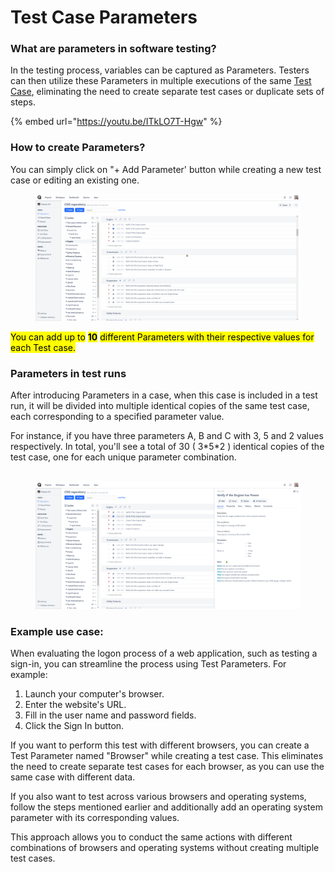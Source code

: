 # Test Case Parameters

### What are parameters in software testing?

In the testing process, variables can be captured as Parameters. Testers can then utilize these Parameters in multiple executions of the same [Test Case](https://docs.qase.io/general/get-started-with-the-qase-platform/create-a-test-run), eliminating the need to create separate test cases or duplicate sets of steps.

{% embed url="https://youtu.be/ITkLO7T-Hgw" %}



### How to create Parameters? <a href="#h_feaec674fe" id="h_feaec674fe"></a>

You can simply click on "+ Add Parameter' button while creating a new test case or editing an existing one.

<figure><img src="../../.gitbook/assets/parameters.gif" alt=""><figcaption></figcaption></figure>

<mark style="background-color:yellow;">You can add up to</mark> <mark style="background-color:yellow;"></mark><mark style="background-color:yellow;">**10**</mark> <mark style="background-color:yellow;"></mark><mark style="background-color:yellow;">different Parameters with their respective values for each Test case.</mark>

### Parameters in test runs <a href="#h_7289c0011c" id="h_7289c0011c"></a>

After introducing Parameters in a case, when this case is included in a test run, it will be divided into multiple identical copies of the same test case, each corresponding to a specified parameter value.

For instance, if you have three parameters A, B and C with 3, 5 and 2 values respectively. In total, you'll see a total of 30 ( 3\*5\*2 ) identical copies of the test case, one for each unique parameter combination.\
​

<figure><img src="../../.gitbook/assets/chrome_gwjEvp9EnQ.gif" alt=""><figcaption></figcaption></figure>

### Example use case: <a href="#h_346222a8b8" id="h_346222a8b8"></a>

When evaluating the logon process of a web application, such as testing a sign-in, you can streamline the process using Test Parameters. For example:

1. Launch your computer's browser.
2. Enter the website's URL.
3. Fill in the user name and password fields.
4. Click the Sign In button.

If you want to perform this test with different browsers, you can create a Test Parameter named "Browser" while creating a test case. This eliminates the need to create separate test cases for each browser, as you can use the same case with different data.

If you also want to test across various browsers and operating systems, follow the steps mentioned earlier and additionally add an operating system parameter with its corresponding values.

This approach allows you to conduct the same actions with different combinations of browsers and operating systems without creating multiple test cases.
